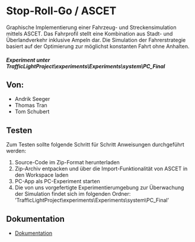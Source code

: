 # Stop-Roll-Go  /  ASCET

Graphische Implementierung einer Fahrzeug- und Streckensimulation mittels ASCET. Das Fahrprofil stellt eine Kombination aus Stadt- und Überlandverkehr inklusive Ampeln dar. Die Simulation der Fahrerstrategie basiert auf der Optimierung zur möglichst konstanten Fahrt ohne Anhalten. 

##### Experiment unter TrafficLightProject\experiments\Experiments\system\PC_Final

## Von:

* Andrik Seeger
* Thomas Tran
* Tom Schubert

## Testen

Zum Testen sollte folgende Schritt für Schritt Anweisungen durchgeführt werden:

1. Source-Code im Zip-Format herunterladen
2. Zip-Archiv entpacken und über die Import-Funktionalität von ASCET in den Workspace laden
3. PC-App als PC-Experiment starten
4. Die von uns vorgefertigte Experimentierumgebung zur Überwachung der Simulation findet sich im folgenden Ordner:
     ’TrafficLightProject\experiments\Experiments\system\PC_Final’

## Dokumentation

* [Dokumentation](/Dokumentation.pdf)
